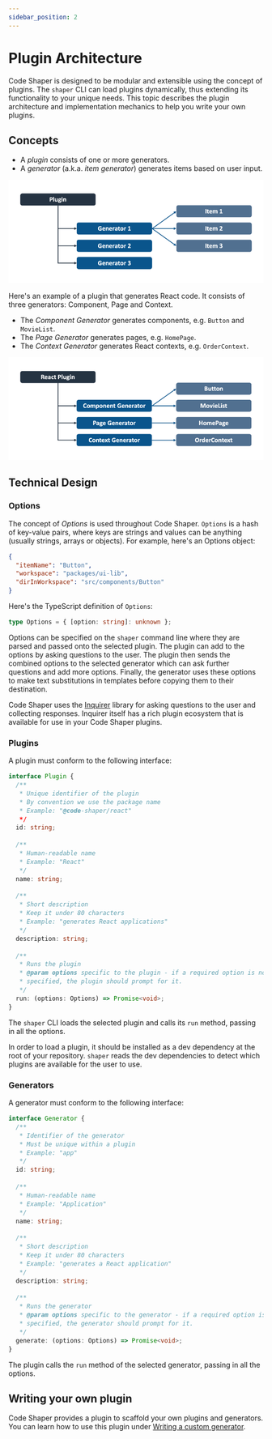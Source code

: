 ```yaml
---
sidebar_position: 2
---
```


# Plugin Architecture

Code Shaper is designed to be modular and extensible using the concept of
plugins. The `shaper` CLI can load plugins dynamically, thus extending its
functionality to your unique needs. This topic describes the plugin architecture
and implementation mechanics to help you write your own plugins.

## Concepts

- A _plugin_ consists of one or more generators.
- A _generator_ (a.k.a. _item generator_) generates items based on user input.

![Plugin Architecture](./img/plugin-architecture.png)

Here's an example of a plugin that generates React code. It consists of three
generators: Component, Page and Context.

- The _Component Generator_ generates components, e.g. `Button` and `MovieList`.
- The _Page Generator_ generates pages, e.g. `HomePage`.
- The _Context Generator_ generates React contexts, e.g. `OrderContext`.

![Plugin Example](./img/plugin-example.png)

## Technical Design

### Options

The concept of _Options_ is used throughout Code Shaper. `Options` is a hash of
key-value pairs, where keys are strings and values can be anything (usually
strings, arrays or objects). For example, here's an Options object:

```json
{
  "itemName": "Button",
  "workspace": "packages/ui-lib",
  "dirInWorkspace": "src/components/Button"
}
```

Here's the TypeScript definition of `Options`:

```ts
type Options = { [option: string]: unknown };
```

Options can be specified on the `shaper` command line where they are parsed and
passed onto the selected plugin. The plugin can add to the options by asking
questions to the user. The plugin then sends the combined options to the
selected generator which can ask further questions and add more options.
Finally, the generator uses these options to make text substitutions in
templates before copying them to their destination.

Code Shaper uses the [Inquirer](https://github.com/SBoudrias/Inquirer.js)
library for asking questions to the user and collecting responses. Inquirer
itself has a rich plugin ecosystem that is available for use in your Code Shaper
plugins.

### Plugins

A plugin must conform to the following interface:

```ts
interface Plugin {
  /**
   * Unique identifier of the plugin
   * By convention we use the package name
   * Example: "@code-shaper/react"
   */
  id: string;

  /**
   * Human-readable name
   * Example: "React"
   */
  name: string;

  /**
   * Short description
   * Keep it under 80 characters
   * Example: "generates React applications"
   */
  description: string;

  /**
   * Runs the plugin
   * @param options specific to the plugin - if a required option is not
   * specified, the plugin should prompt for it.
   */
  run: (options: Options) => Promise<void>;
}
```

The `shaper` CLI loads the selected plugin and calls its `run` method, passing
in all the options.

In order to load a plugin, it should be installed as a dev dependency at the
root of your repository. `shaper` reads the dev dependencies to detect which
plugins are available for the user to use.

### Generators

A generator must conform to the following interface:

```ts
interface Generator {
  /**
   * Identifier of the generator
   * Must be unique within a plugin
   * Example: "app"
   */
  id: string;

  /**
   * Human-readable name
   * Example: "Application"
   */
  name: string;

  /**
   * Short description
   * Keep it under 80 characters
   * Example: "generates a React application"
   */
  description: string;

  /**
   * Runs the generator
   * @param options specific to the generator - if a required option is not
   * specified, the generator should prompt for it.
   */
  generate: (options: Options) => Promise<void>;
}
```

The plugin calls the `run` method of the selected generator, passing in all the
options.

## Writing your own plugin

Code Shaper provides a plugin to scaffold your own plugins and generators. You
can learn how to use this plugin under
[Writing a custom generator](../getting-started/writing-a-custom-generator.md).
